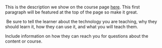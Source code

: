 This is the description we show on the course page [here](https://lab.github.com/CamSoper/microservices-devops-aspnet-core). This first paragraph will be featured at the top of the page so make it great.
​

​
Be sure to tell the learner about the technology you are teaching, why they should learn it, how they can use it, and what you will teach them.
​


Include information on how they can reach you for questions about the content or course. 